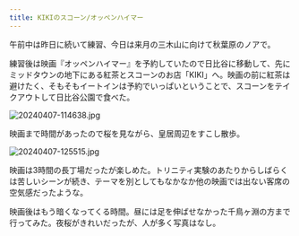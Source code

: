 ```yaml
---
title: KIKIのスコーン/オッペンハイマー
---
```


午前中は昨日に続いて練習、今日は来月の三木山に向けて秋葉原のノアで。

練習後は映画『オッペンハイマー』を予約していたので日比谷に移動して、先にミッドタウンの地下にある紅茶とスコーンのお店「KIKI」へ。映画の前に紅茶は避けたく、そもそもイートインは予約でいっぱいということで、スコーンをテイクアウトして日比谷公園で食べた。

![20240407-114638.jpg](https://ceshmina-photos.s3.ap-northeast-1.amazonaws.com/medium/202404/20240407-114638.jpg)

映画まで時間があったので桜を見ながら、皇居周辺をすこし散歩。

![20240407-125515.jpg](https://ceshmina-photos.s3.ap-northeast-1.amazonaws.com/medium/202404/20240407-125515.jpg)

映画は3時間の長丁場だったが楽しめた。トリニティ実験のあたりからしばらくは苦しいシーンが続き、テーマを別としてもなかなか他の映画では出ない客席の空気感だったような。

映画後はもう暗くなってくる時間。昼には足を伸ばせなかった千鳥ヶ淵の方まで行ってみた。夜桜がきれいだったが、人が多く写真はなし。

